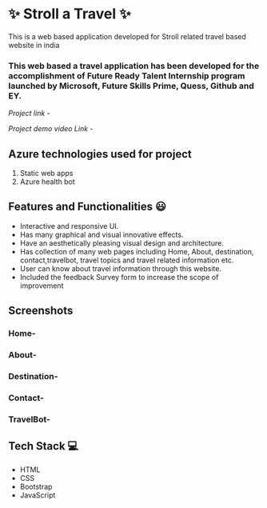 # ✨ Stroll a Travel ✨

This is a web based application developed for Stroll related travel based website in india

### This web based a travel application has been developed for the accomplishment of Future Ready Talent Internship program launched by Microsoft, Future Skills Prime, Quess, Github and EY.

*Project link* -


*Project demo video Link* -


## Azure technologies used for project

1. Static web apps 
2. Azure health bot


## Features and Functionalities 😃

- Interactive and responsive UI.
- Has many graphical and visual innovative effects.
- Have an aesthetically pleasing visual design and architecture.
- Has collection of many web pages including Home, About, destination, contact,travelbot, travel topics and travel related information etc.
- User can know about travel information through this website.
- Included the feedback Survey form to increase the scope of improvement 

## Screenshots






### Home-  






### About-






### Destination-






### Contact-






### TravelBot-





## Tech Stack 💻
- HTML
- CSS
- Bootstrap
- JavaScript
